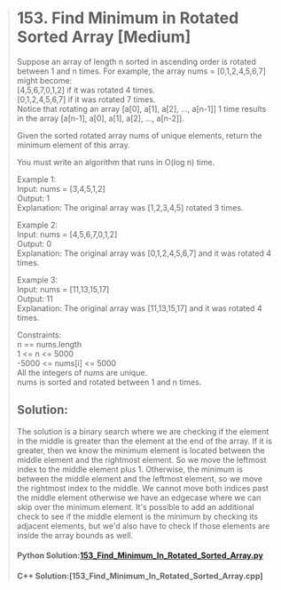 ># 153. Find Minimum in Rotated Sorted Array [Medium]
>Suppose an array of length n sorted in ascending order is rotated between 1 and n times. For example, the array nums = [0,1,2,4,5,6,7] might become:  
>[4,5,6,7,0,1,2] if it was rotated 4 times.  
>[0,1,2,4,5,6,7] if it was rotated 7 times.  
>Notice that rotating an array [a[0], a[1], a[2], ..., a[n-1]] 1 time results in the array [a[n-1], a[0], a[1], a[2], ..., a[n-2]].
>
>Given the sorted rotated array nums of unique elements, return the minimum element of this array.
>
>You must write an algorithm that runs in O(log n) time.
>
>Example 1:  
>Input: nums = [3,4,5,1,2]  
>Output: 1  
>Explanation: The original array was [1,2,3,4,5] rotated 3 times.
>
>Example 2:  
>Input: nums = [4,5,6,7,0,1,2]  
>Output: 0  
>Explanation: The original array was [0,1,2,4,5,6,7] and it was rotated 4 times.
>
>Example 3:  
>Input: nums = [11,13,15,17]  
>Output: 11  
>Explanation: The original array was [11,13,15,17] and it was rotated 4 times. 
>
>Constraints:  
>n == nums.length  
>1 <= n <= 5000  
>-5000 <= nums[i] <= 5000  
>All the integers of nums are unique.  
>nums is sorted and rotated between 1 and n times.
>
>## Solution:
>The solution is a binary search where we are checking if the element in the middle is greater than the element at the end of the array. If it is greater, then we know the minimum element is located between the middle element and the rightmost element. So we move the leftmost index to the middle element plus 1. Otherwise, the minimum is between the middle element and the leftmost element, so we move the rightmost index to the middle. We cannot move both indices past the middle element otherwise we have an edgecase where we can skip over the minimum element. It's possible to add an additional check to see if the middle element is the minimum by checking its adjacent elements, but we'd also have to check if those elements are inside the array bounds as well.
>
>#### Python Solution:[153_Find_Minimum_In_Rotated_Sorted_Array.py](/python/153_Find_Minimum_In_Rotated_Sorted_Array.py)
>#### C++ Solution:[153_Find_Minimum_In_Rotated_Sorted_Array.cpp]